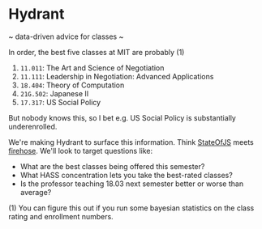 # Hydrant

~ data-driven advice for classes ~

In order, the best five classes at MIT are probably (1)
1. `11.011`: The Art and Science of Negotiation 
2. `11.111`: Leadership in Negotiation: Advanced Applications 
3. `18.404`: Theory of Computation
4. `21G.502`: Japanese II
5. `17.317`: US Social Policy

But nobody knows this, so I bet e.g. US Social Policy is substantially underenrolled. 

We're making Hydrant to surface this information. Think [StateOfJS](https://stateofjs.com/) meets [firehose](firehose.guide). We'll look to target questions like:

* What are the best classes being offered this semester?
* What HASS concentration lets you take the best-rated classes?
* Is the professor teaching 18.03 next semester better or worse than average?

(1) You can figure this out if you run some bayesian statistics on the class rating and enrollment numbers.
